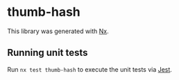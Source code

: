 # thumb-hash

This library was generated with [Nx](https://nx.dev).

## Running unit tests

Run `nx test thumb-hash` to execute the unit tests via [Jest](https://jestjs.io).
